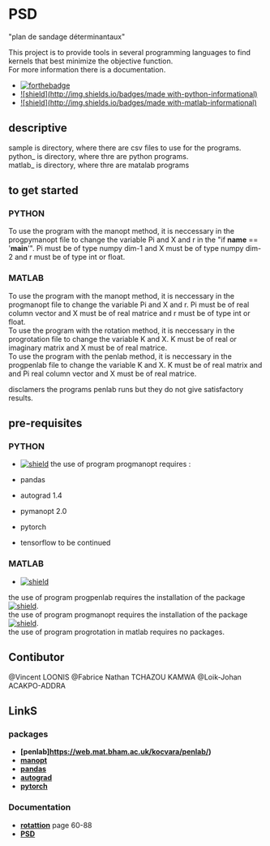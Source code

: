 # PSD

"plan de sandage déterminantaux"

This project is to provide tools in several programming languages to find kernels that best minimize the objective function.  
For more information there is a documentation.  

- [![forthebadge](http://forthebadge.com/images/badges/made-with-python.svg)](http://forthebadge.com)
- [![shield](http://img.shields.io/badges/made with-python-informational)](https://shields.io)
- [![shield](http://img.shields.io/badges/made with-matlab-informational)](https://shields.io)
<!-- - [![shield](http://img.shields.io/badges/made with-r-informational)](http://forthebadge.com) -->
<!-- - [![shield](http://img.shields.io/badges/made with-matlab-informational)](http://forthebadge.com) -->


## descriptive

sample is directory, where there are csv files to use for the programs.  
python_ is directory, where thre are python programs.  
matlab_ is directory, where thre are matalab programs 
<!-- --> 
## to get started

### PYTHON
To use the program with the manopt method, it is neccessary in the progpymanopt file to change the variable Pi and X and r in the "if __name__ == '__main__'". Pi must be of type numpy dim-1 and X must be of type numpy dim-2 and r must be of type int or float.

### MATLAB
To use the program with the manopt method, it is neccessary in the progmanopt file to change the variable Pi and X and r. Pi must be of real column vector and X must be of real matrice and r must be of type int or float.  
To use the program with the rotation method, it is neccessary in the progrotation file to change the variable K and X. K must be of real or imaginary matrix and X must be of real matrice.  
To use the program with the penlab method, it is neccessary in the progpenlab file to change the variable K and X. K must be of real matrix and and Pi real column vector and X must be of real matrice.  

disclamers the programs penlab runs but they do not give satisfactory results.
<!--
### R
### Julia
-->

## pre-requisites

### PYTHON

<!--**[python](https://www.python.org/)** version 3.5 +-->
- [![shield](http://img.shields.io/badges/python-3.5+-brightgreen)](https://shields.io/)
the use of program progmanopt requires :  

- pandas  
- autograd 1.4  
- pymanopt 2.0  
- pytorch  
- tensorflow to be continued

### MATLAB

<!--**[matlab](https://fr.mathworks.com/products/matlab.html)** version R2018b +-->
- [![shield](http://img.shields.io/badges/matlab-r2018b-brightgreen)](https://shields.io/)

the use of program progpenlab requires the installation of the package [![shield](http://img.shields.io/badges/penlab-1.04-brightgreen)](https://shields.io/).  
the use of program progmanopt requires the installation of the package [![shield](http://img.shields.io/badges/manopt-7.0.0-brightgreen)](https://shields.io/).   
the use of program progrotation in matlab requires no packages.

<!--
### JULIA


-->

## Contibutor

@Vincent LOONIS
@Fabrice Nathan TCHAZOU KAMWA
@Loik-Johan ACAKPO-ADDRA

## LinkS

### packages
- **[penlab]https://web.mat.bham.ac.uk/kocvara/penlab/)**
- **[manopt](https://www.manopt.org/)**
- **[pandas](https://pandas.pydata.org/)**
- **[autograd](https://pypi.org/project/autograd/)**
- **[pytorch](https://pytorch.org/)**
<!-- **[tensorflow](https://www.manopt.org/tutorial.html)** -->



### Documentation
- **[rotattion](www.elsevier.com/locate/jspi)** page 60-88  
- **[PSD](https://www.researchgate.net/publication/359095103_Construire_tous_les_plans_de_sondage_determinantaux)**
<!-- liks -->





